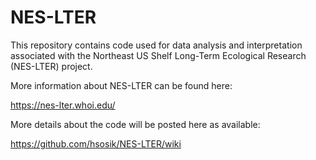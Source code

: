 # NES-LTER
This repository contains code used for data analysis and interpretation associated with the Northeast US Shelf Long-Term Ecological Research (NES-LTER) project. 

More information about NES-LTER can be found here: 

https://nes-lter.whoi.edu/

More details about the code will be posted here as available:

https://github.com/hsosik/NES-LTER/wiki
